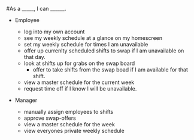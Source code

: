 #As a _____, I can ______.

* Employee
  * log into my own account
  * see my weekly schedule at a glance on my homescreen
  * set my weekly schedule for times I am unavailable
  * offer up currenlty scheduled shifts to swap if I am unavailable on that day.
  * look at shifts up for grabs on the swap board
    * offer to take shifts from the swap boad if I am available for that shift.
  * view a master schedule for the current week
  * request time off if I know I will be unavailable.

* Manager
  * manually assign employees to shifts
  * approve swap-offers
  * view a master schedule for the week
  * view everyones private weekly schedule
